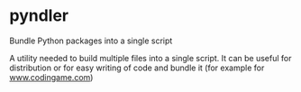 # pyndler
Bundle Python packages into a single script

A utility needed to build multiple files into a single script.
It can be useful for distribution or for easy writing of code
and bundle it (for example for www.codingame.com)
